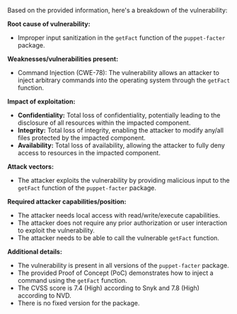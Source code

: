 Based on the provided information, here's a breakdown of the vulnerability:

**Root cause of vulnerability:**

*   Improper input sanitization in the `getFact` function of the `puppet-facter` package.

**Weaknesses/vulnerabilities present:**

*   Command Injection (CWE-78): The vulnerability allows an attacker to inject arbitrary commands into the operating system through the `getFact` function.

**Impact of exploitation:**

*   **Confidentiality:** Total loss of confidentiality, potentially leading to the disclosure of all resources within the impacted component.
*   **Integrity:** Total loss of integrity, enabling the attacker to modify any/all files protected by the impacted component.
*   **Availability:** Total loss of availability, allowing the attacker to fully deny access to resources in the impacted component.

**Attack vectors:**

*   The attacker exploits the vulnerability by providing malicious input to the `getFact` function of the `puppet-facter` package.

**Required attacker capabilities/position:**

*   The attacker needs local access with read/write/execute capabilities.
*   The attacker does not require any prior authorization or user interaction to exploit the vulnerability.
* The attacker needs to be able to call the vulnerable `getFact` function.

**Additional details:**
*   The vulnerability is present in all versions of the `puppet-facter` package.
*   The provided Proof of Concept (PoC) demonstrates how to inject a command using the `getFact` function.
*   The CVSS score is 7.4 (High) according to Snyk and 7.8 (High) according to NVD.
*   There is no fixed version for the package.